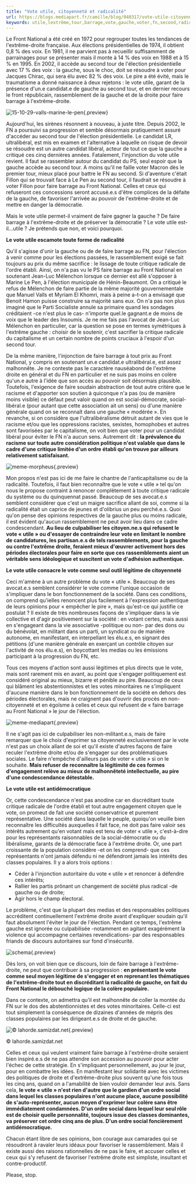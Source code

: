 ```yaml
---
title: "Vote utile, citoyenneté et radicalité"
url: https://blogs.mediapart.fr/camille/blog/040317/vote-utile-citoyennete-et-radicalite
keywords: utile,lextrême,tour,barrage,vote,gauche,voter,fn,second,radicalité,faire,citoyenneté
---
```

Le Front National a été créé en 1972 pour regrouper toutes les tendances de l\'extrême-droite française. Aux élections présidentielles de 1974, il obtient 0,8 % des voix. En 1981, il ne parvient pas à recueillir suffisamment de parrainages pour se présenter mais il monte à 14 % des voix en 1988 et à 15 % en 1995. En 2002, il accède au second tour de l\'élection présidentielle avec 17 % des voix : la gauche, sous le choc, doit se résoudre à voter pour Jacques Chirac, qui sera élu avec 82 % des voix. Le pire a été évité, mais le traumatisme a donné naissance à deux rejetons : le vote utile, garant de la présence d\'un.e candidat.e de gauche au second tour, et en dernier recours le front républicain, rassemblement de la gauche et de la droite pour faire barrage à l\'extrême-droite.

![15-10-29-valls-marine-le-pen](https://static.mediapart.fr/etmagine/default/files/2017/03/05/15-10-29-valls-marine-le-pen.jpg?width=555&height=404&width_format=pixel&height_format=pixel){.preview}

Aujourd'hui, les sirènes résonnent à nouveau, à juste titre. Depuis 2002, le FN a poursuivi sa progression et semble désormais pratiquement assuré d'accéder au second tour de l\'élection présidentielle. Le candidat LR, ultralibéral, est mis en examen et l'alternative à laquelle on risque de devoir se résoudre est un autre candidat libéral, acteur de tout ce que la gauche a critiqué ces cinq dernières années. Fatalement, l'injonction du vote utile revient. Il faut se rassembler autour du candidat du PS, seul espoir que la gauche accède au second tour. A moins qu'il ne faille voter Macron dès le premier tour, mieux placé pour battre le FN au second. Si d'aventure c'était Fillon qui se trouvait face à Le Pen au second tour, il faudrait se résoudre à voter Fillon pour faire barrage au Front National. Celles et ceux qui refuseront ces concessions seront accusé.e.s d\'être complices de la défaite de la gauche, de favoriser l'arrivée au pouvoir de l\'extrême-droite et de mettre en danger la démocratie.

Mais le vote utile permet-il vraiment de faire gagner la gauche ? De faire barrage à l\'extrême-droite et de préserver la démocratie ? Le vote utile est-il...utile ? Je prétends que non, et voici pourquoi.

**Le vote utile escamote toute forme de radicalité**

Qu'il s'agisse d'unir la gauche ou de de faire barrage au FN, pour l'élection à venir comme pour les élections passées, le rassemblement exigé se fait toujours au prix du même sacrifice : le lissage de toute critique radicale de l'ordre établi. Ainsi, on n'a pas vu le PS faire barrage au Front National en soutenant Jean-Luc Mélenchon lorsque ce dernier est allé s'opposer à Marine Le Pen, à l'élection municipale de Hénin-Beaumont. On a critiqué le refus de Mélenchon de faire partie de la même majorité gouvernementale que Manuel Valls et Myriam El Khomri, mais à peine a-t-on a envisagé que Benoit Hamon puisse construire sa majorité sans eux. On n\'a pas non plus imaginé que le Parti Socialiste annule sa primaire quand les sondages créditaient -ce n\'est plus le cas- n\'importe quel.le gagnant.e de moins de voix que le leader des Insoumis. Je ne me fais pas l'avocat de Jean-Luc Mélenchon en particulier, car la question se pose en termes symétriques à l'extrême gauche : choisir de le soutenir, c'est sacrifier la critique radicale du capitalisme et un certain nombre de points cruciaux à l\'espoir d'un second tour.

De la même manière, l'injonction de faire barrage à tout prix au Front National, y compris en soutenant un.e candidat.e ultralibéral.e, est assez malhonnête. Je ne conteste pas le caractère nauséabond de l'extrême droite en général et du FN en particulier et ne suis pas moins en colère qu'un.e autre à l'idée que son accès au pouvoir soit désormais plausible. Toutefois, l'exigence de faire soudain abstraction de tout autre critère que le racisme et d'apporter son soutien à quiconque n\'a pas (ou de manière moins visible) ce défaut peut valoir quand on est social-démocrate, social-libéral.e (pour autant que cette association ait un sens) ou d'une manière générale quand on se reconnaît dans une gauche « modérée ». En revanche, si on considère que l'ultralibéralisme détruit autant de vies que le racisme et/ou que les oppressions racistes, sexistes, homophobes et autres sont favorisées par le capitalisme, on voit bien que voter pour un candidat libéral pour éviter le FN n'a aucun sens. Autrement dit : **la prévalence du racisme sur toute autre considération politique n'est valable que dans le cadre d'une critique limitée d'un ordre établi qu\'on trouve par ailleurs relativement satisfaisant.**

![meme-morpheus](https://static.mediapart.fr/etmagine/default/files/2017/03/05/meme-morpheus.jpg?width=330&height=200&width_format=pixel&height_format=pixel){.preview}

Mon propos n'est pas ici de me faire le chantre de l'anticapitalisme ou de la radicalité. Toutefois, il faut bien reconnaître que le vote « utile » tel qu'on nous le propose contraint à renoncer complètement à toute critique radicale du système ou du quinquennat passé. Beaucoup de ses avocat.e.s semblent considérer que c'est un maigre sacrifice allant de soi, comme si la radicalité était un caprice de jeunes et d'olibrius un peu perché.e.s. Quoi qu'on pense des opinions respectives de la gauche plus ou moins radicale, il est évident qu'aucun rassemblement ne peut avoir lieu dans ce cadre condescendant. **Au lieu de culpabiliser les citoyen.ne.s qui refusent le vote « utile » ou d'essayer de contraindre leur vote en limitant le nombre de candidatures, les partisan.e.s de tels rassemblements, pour la gauche ou contre l'extrême droite, feraient mieux d'œuvrer activement hors des périodes électorales pour faire en sorte que ces rassemblements aient un véritable sens idéologique et suscitent un vote d'adhésion authentique.**

**Le vote utile consacre le vote comme seul outil légitime de citoyenneté**

Ceci m'amène à un autre problème du vote « utile ». Beaucoup de ses avocat.e.s semblent considérer le vote comme l'unique occasion de s'impliquer dans le bon fonctionnement de la société. Dans ces conditions, on comprend qu'ielles renoncent plus facilement à l'expression authentique de leurs opinions pour « empêcher le pire », mais qu\'est-ce qui justifie ce postulat ? Il existe de très nombreuses façons de s'impliquer dans la vie collective et d'agir positivement sur la société : en votant certes, mais aussi en s'engageant dans la vie associative -politique ou non- par des dons ou du bénévolat, en militant dans un parti, un syndicat ou de manière autonome, en manifestant, en interpellant les élu.e.s, en signant des pétitions (d'une manière générale en exerçant un contrôle citoyen sur l'activité de nos élu.e.s), en boycottant les medias ou les émissions participant à la progression du FN, etc.

Tous ces moyens d'action sont aussi légitimes et plus directs que le vote, mais sont rarement mis en avant, au point que s\'engager politiquement est considéré original au mieux, bizarre et pénible au pire. Beaucoup de ceux qui blâment les abstentionnistes et les votes minoritaires ne s'impliquent d'aucune manière dans le bon fonctionnement de la société en dehors des périodes électorales, mais ne craignent pas d'ouvrir des procès en non-citoyenneté et en égoïsme à celles et ceux qui refusent de « faire barrage au Front National » le jour de l'élection.

![meme-mediapart](https://static.mediapart.fr/etmagine/default/files/2017/03/06/meme-mediapart.jpg?width=252&height=250&width_format=pixel&height_format=pixel){.preview}

Il ne s\'agit pas ici de culpabiliser les non-militant.e.s, mais de faire remarquer que le choix d'exprimer sa citoyenneté exclusivement par le vote n'est pas un choix allant de soi et qu'il existe d'autres façons de faire reculer l'extrême droite et/ou de s'engager sur des problématiques sociales. Le faire n'empêche d\'ailleurs pas de voter « utile » si on le souhaite. **Mais refuser de reconnaître la légitimité de ces formes d'engagement relève au mieux de malhonnêteté intellectuelle, au pire d'une condescendance détestable.**

**Le vote utile est antidémocratique**

Or, cette condescendance n'est pas anodine car en discréditant toute critique radicale de l\'ordre établi et tout autre engagement citoyen que le vote, on promeut de fait une société conservatrice et purement représentative. Une société dans laquelle le peuple, quoiqu'on veuille bien reconnaître les difficultés auxquelles il fait face, ne doit pas faire valoir ses intérêts autrement qu'en votant mais est tenu de voter « utile », c'est-à-dire pour les représentants raisonnables de la social-démocratie ou du libéralisme, garants de la démocratie face à l'extrême droite. Or, une part croissante de la population considère -et on les comprend- que ces représentants n'ont jamais défendu ni ne défendront jamais les intérêts des classes populaires. Il y a alors trois options :

-   Céder à l'injonction autoritaire du vote « utile » et renoncer à défendre ces intérêts;
-   Rallier les partis prônant un changement de société plus radical -de gauche ou de droite;
-   Agir hors le champ électoral.

Le problème, c'est que la plupart des medias et des responsables politiques accréditent continuellement l'extrême droite avant d'expliquer soudain qu'il faut absolument l'éviter le jour de l'élection. Pendant ce temps, l'extrême gauche est ignorée ou culpabilisée -notamment en agitant exagérément la violence qui accompagne certaines revendications- par des responsables friands de discours autoritaires sur fond d'insécurité.

![schema](https://static.mediapart.fr/etmagine/default/files/2017/03/04/schema.png?width=702&height=331&width_format=pixel&height_format=pixel){.preview}

Dès lors, on voit bien que ce discours, loin de faire barrage à l'extrême-droite, ne peut que contribuer à sa progression : **en présentant le vote comme seul moyen légitime de s'engager et en reprenant les thématiques de l'extrême-droite tout en discréditant la radicalité de gauche, on fait du Front National le débouché logique de la colère populaire.**

Dans ce contexte, on admettra qu\'il est malhonnête de coller la montée du FN sur le dos des abstentionnistes et des votes minoritaires. Celle-ci est tout simplement la conséquence de dizaines d\'années de mépris des classes populaires par les dirigeant.e.s de droite et de gauche.

![ © lahorde.samizdat.net](https://static.mediapart.fr/etmagine/default/files/2017/03/04/3d-sorciere.jpg?width=132&height=185&width_format=pixel&height_format=pixel " © lahorde.samizdat.net"){.preview}

© lahorde.samizdat.net

Celles et ceux qui veulent vraiment faire barrage à l\'extrême-droite seraient bien inspiré.e.s de ne pas attendre son accession au pouvoir pour acter l\'échec de cette stratégie. En s\'impliquant personnellement, au jour le jour, pour en combattre les idées. En manifestant leur solidarité avec les victimes des politiques de droite et d\'extrême-droite plus souvent qu\'une fois tous les cinq ans, quand on a l\'amabilité de bien vouloir demander leur avis. Sans cela, **le vote « utile » n\'est rien d\'autre que le gardien d\'un ordre social dans lequel les classes populaires n\'ont aucune place, aucune possibilité de s\'auto-représenter, aucun moyen d\'exprimer leur colère sans être immédiatement condamnées. D\'un ordre social dans lequel leur seul rôle est de choisir quelle personnalité, toujours issue des classes dominantes, va préserver cet ordre cinq ans de plus. D\'un ordre social foncièrement antidémocratique.**

Chacun étant libre de ses opinions, bon courage aux camarades qui se résoudront à ravaler leurs idéaux pour favoriser le rassemblement. Mais il existe aussi des raisons rationnelles de ne pas le faire, et accuser celles et ceux qui s\'y refusent de favoriser l\'extrême droite est simpliste, insultant et contre-productif.

Please, stop.

